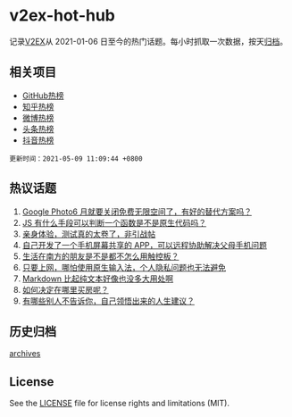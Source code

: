 # v2ex-hot-hub

 记录[V2EX](https://www.v2ex.com/)从 2021-01-06 日至今的热门话题。每小时抓取一次数据，按天[归档](archives)。
 
 ## 相关项目

- [GitHub热榜](https://github.com/snaildev/github-hot-hub)
- [知乎热榜](https://github.com/snaildev/zhihu-hot-hub)
- [微博热榜](https://github.com/snaildev/weibo-hot-hub)
- [头条热榜](https://github.com/snaildev/toutiao-hot-hub)
- [抖音热榜](https://github.com/snaildev/douyin-hot-hub)


 `更新时间：2021-05-09 11:09:44 +0800`

## 热议话题

1. [Google Photo6 月就要关闭免费无限空间了，有好的替代方案吗？](https://www.v2ex.com/t/775605)
1. [JS 有什么手段可以判断一个函数是不是原生代码吗？](https://www.v2ex.com/t/775677)
1. [亲身体验，测试真的太卷了，非引战帖](https://www.v2ex.com/t/775642)
1. [自己开发了一个手机屏幕共享的 APP，可以远程协助解决父母手机问题](https://www.v2ex.com/t/775606)
1. [生活在南方的朋友是不是都不怎么用触控板？](https://www.v2ex.com/t/775715)
1. [只要上网，哪怕使用原生输入法，个人隐私问题也无法避免](https://www.v2ex.com/t/775624)
1. [Markdown 比起纯文本好像也没多大用处啊](https://www.v2ex.com/t/775706)
1. [如何决定在哪里买房呢？](https://www.v2ex.com/t/775629)
1. [有哪些别人不告诉你，自己领悟出来的人生建议？](https://www.v2ex.com/t/775696)

## 历史归档

[archives](archives)

## License

See the [LICENSE](LICENSE) file for license rights and limitations (MIT).
